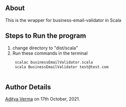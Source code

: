 ## About
  This is the wrapper for business-email-validator in Scala

## Steps to Run the program
1. change directory to "dist/scala"
2. Run these commands in the terminal
   ```dart
    scalac businessEmailValidator.scala
    scala BusinessEmailValidator test@test.com
    
## Author Details
  [Aditya Verma](https://github.com/wweverma1) on 17th October, 2021.
